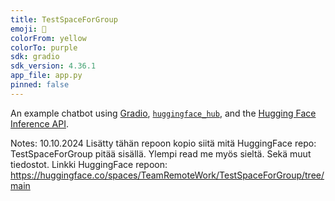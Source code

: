 ```yaml
---
title: TestSpaceForGroup
emoji: 💬
colorFrom: yellow
colorTo: purple
sdk: gradio
sdk_version: 4.36.1
app_file: app.py
pinned: false
---
```


An example chatbot using [Gradio](https://gradio.app), [`huggingface_hub`](https://huggingface.co/docs/huggingface_hub/v0.22.2/en/index), and the [Hugging Face Inference API](https://huggingface.co/docs/api-inference/index).


Notes: 10.10.2024 Lisätty tähän repoon kopio siitä mitä HuggingFace repo: TestSpaceForGroup pitää sisällä. Ylempi read me myös sieltä. Sekä muut tiedostot. Linkki HuggingFace repoon: https://huggingface.co/spaces/TeamRemoteWork/TestSpaceForGroup/tree/main
